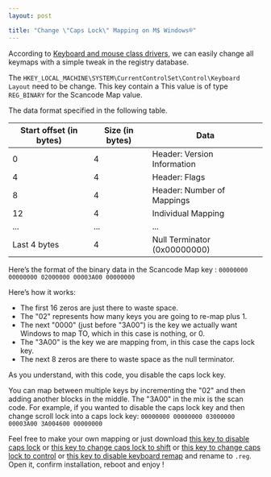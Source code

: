 ```yaml
---
layout: post

title: "Change \"Caps Lock\" Mapping on M$ Windows®"
---
```


According to [Keyboard and mouse class drivers](https://msdn.microsoft.com/en-us/library/windows/hardware/jj128267%28v=vs.85%29.aspx), we can easily change all keymaps with a simple tweak in the registry database.

The `HKEY_LOCAL_MACHINE\SYSTEM\CurrentControlSet\Control\Keyboard Layout` need to be change. This key contain a This value is of type `REG_BINARY` for the Scancode Map value.

The data format specified in the following table.

| Start offset (in bytes) |	Size (in bytes)	| Data |
| --- | --- | --- | 
| 0	| 4	| Header: Version Information |
| 4	| 4	| Header: Flags |
| 8	| 4	| Header: Number of Mappings |
| 12 | 4 | Individual Mapping |
| ... | ... | ... |
| Last 4 bytes | 4 | Null Terminator (0x00000000) |

Here’s the format of the binary data in the Scancode Map key :
`00000000 00000000 02000000 00003A00 00000000`

Here’s how it works:
- The first 16 zeros are just there to waste space.
- The "02" represents how many keys you are going to re-map plus 1.
- The next "0000" (just before "3A00") is the key we actually want Windows to map TO, which in this case is nothing, or 0.
- The "3A00" is the key we are mapping from, in this case the caps lock key.
- The next 8 zeros are there to waste space as the null terminator.

As you understand, with this code, you disable the caps lock key.

You can map between multiple keys by incrementing the "02" and then adding another blocks in the middle. The "3A00" in the mix is the scan code. For example, if you wanted to disable the caps lock key and then change scroll lock into a caps lock key:
`00000000 00000000 03000000 00003A00 3A004600 00000000`

Feel free to make your own mapping or just download [this key to disable caps lock](https://raw.githubusercontent.com/sfeuga/sfeuga.github.io/master/attachment/disableCapsLock.reg) or [this key to change caps lock to shift](https://raw.githubusercontent.com/sfeuga/sfeuga.github.io/master/attachment/caps2shift.reg) or [this key to change caps lock to control](https://raw.githubusercontent.com/sfeuga/sfeuga.github.io/master/attachment/caps2control.reg) or [this key to disable keyboard remap](https://raw.githubusercontent.com/sfeuga/sfeuga.github.io/master/attachment/disableKeyRemap.reg) and rename to `.reg`. Open it, confirm installation, reboot and enjoy !
